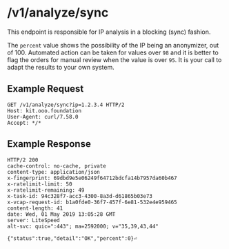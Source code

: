 # /v1/analyze/sync
This endpoint is responsible for IP analysis in a blocking (sync) fashion.

The `percent` value shows the possibility of the IP being an anonymizer, out of 100. Automated action can be taken for values over `98` and it is better to flag the orders for manual review when the value is over `95`. It is your call to adapt the results to your own system.

## Example Request
```http
GET /v1/analyze/sync?ip=1.2.3.4 HTTP/2
Host: kit.ooo.foundation
User-Agent: curl/7.58.0
Accept: */*
```

## Example Response
```http
HTTP/2 200 
cache-control: no-cache, private
content-type: application/json
x-fingerprint: 69dbd9e5e06249f64712bdcfa14b7957da60b467
x-ratelimit-limit: 50
x-ratelimit-remaining: 49
x-task-id: 94c328f7-acc3-4300-8a3d-d61865b03e73
x-vcap-request-id: b1a0fde0-36f7-457f-6e81-532e4e959465
content-length: 41
date: Wed, 01 May 2019 13:05:28 GMT
server: LiteSpeed
alt-svc: quic=":443"; ma=2592000; v="35,39,43,44"

{"status":true,"detail":"OK","percent":0}⏎
```
